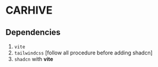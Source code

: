 # CARHIVE

## Dependencies

1. `vite`
2. `tailwindcss` [follow all procedure before adding shadcn]
3. `shadcn` with **vite**
